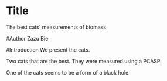 # Title
The best cats' measurements of biomass

#Author
Zazu Bie

#Introduction
We present the cats.

Two cats that are the best. They were measured using a PCASP.

One of the cats seems to be a form of a black hole.
